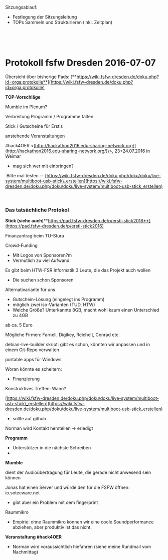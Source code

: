 Sitzungsablauf:  

-   Festlegung der Sitzungsleitung
-   TOPs Sammeln und Strukturieren (inkl. Zeitplan)

   
   
   

Protokoll fsfw Dresden 2016-07-07
=================================

Übersicht über bisherige Pads:
[**https://wiki.fsfw-dresden.de/doku.php?id=orga:protokolle**](https://wiki.fsfw-dresden.de/doku.php?id=orga:protokolle)  

**TOP-Vorschläge**  

Mumble im Plenum?

Verbreitung Programm / Programme falten

Stick / Gutscheine für Erstis  

anstehende Veranstaltungen

\#hack4OER
\<[http://hackathon2016.edu-sharing-network.org/](http://hackathon2016.edu-sharing-network.org/)\>,
23+24.07.2016 in Weimar

-   mag sich wer mit einbringen?

 Bitte mal testen --
[https://wiki.fsfw-dresden.de/doku.php/doku/doku/live-system/multiboot-usb-stick\_erstellen](https://wiki.fsfw-dresden.de/doku.php/doku/doku/live-system/multiboot-usb-stick_erstellen)  
   
   

### Das tatsächliche Protokol

  
**Stick (siehe
auch**[**https://pad.fsfw-dresden.de/p/ersti-stick2016**](https://pad.fsfw-dresden.de/p/ersti-stick2016)  

Finanzantrag beim TU-Stura

Crowd-Funding

-   Mit Logos von Sponsoren?m
-   Vermutlich zu viel Aufwand

Es gibt beim HTW-FSR Informatik 3 Leute, die das Projekt auch wollen

-   Die suchen schon Sponsoren

Alternativariante für uns

-   Gutschein-Lösung (eingelegt ins Programm)
-   möglich zwei iso-Varianten (TUD, HTW)
-   Welche Größe? Unterkannte 8GB, macht wohl kaum einen Unterschied zu
    4GB

ab ca. 5 Euro

Mögliche Firmen: Farnell, Digikey, Reichelt, Conrad etc.

debian-live-builder skript: gibt es schon, könnten wir anpassen und in
einem Git-Repo verwalten

portable apps für Windows

Woran könnte es scheitern:

-   Finanzierung

Konstruktives Treffen: Wann?

[https://wiki.fsfw-dresden.de/doku.php/doku/doku/live-system/multiboot-usb-stick\_erstellen](https://wiki.fsfw-dresden.de/doku.php/doku/doku/live-system/multiboot-usb-stick_erstellen)

-   sollte auf github

Norman wird Kontakt herstellen -\> erledigt

  
**Programm**  

-   Unterstützer in die nächste Schreiben 
-     

**Mumble**  

dient der Audioübertragung für Leute, die gerade nicht anwesend sein
können

Jonas hat einen Server und würde den für die FSFW öffnen:
io.sotecware.net

-   gibt aber ein Problem mit dem fingerprint

Raummikro

-   Empirie: ohne Raummikro können wir eine coole Soundperformance
    abziehen, aber produktiv ist das nicht.

  
**Veranstaltung \#hack4OER**  

-   Norman wird voraussichtlich hinfahren (siehe meine Rundmail vom
    Nachmittag)

  

